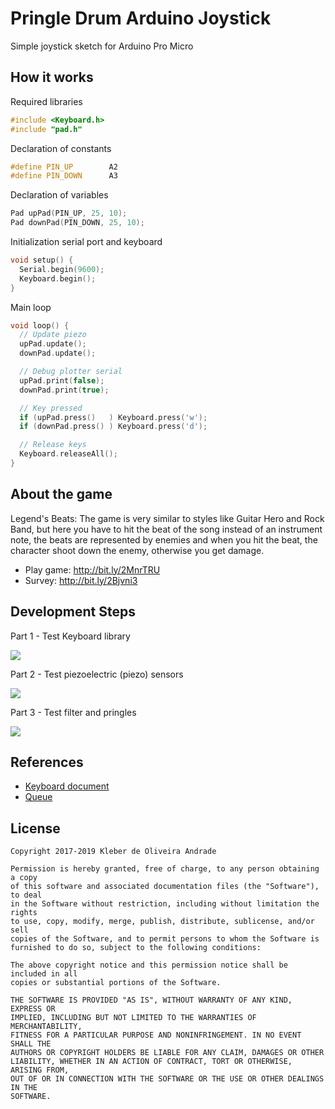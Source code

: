 # Pringle Drum Arduino Joystick

Simple joystick sketch for Arduino Pro Micro

## How it works

Required libraries

```cpp
#include <Keyboard.h>
#include "pad.h"
```

Declaration of constants

```cpp
#define PIN_UP        A2
#define PIN_DOWN      A3
```

Declaration of variables

```cpp
Pad upPad(PIN_UP, 25, 10);
Pad downPad(PIN_DOWN, 25, 10);
```

Initialization serial port and keyboard

```cpp
void setup() {
  Serial.begin(9600);
  Keyboard.begin();
}
```

Main loop

```cpp
void loop() {
  // Update piezo
  upPad.update();
  downPad.update();

  // Debug plotter serial
  upPad.print(false);
  downPad.print(true);

  // Key pressed
  if (upPad.press()   ) Keyboard.press('w');
  if (downPad.press() ) Keyboard.press('d');

  // Release keys
  Keyboard.releaseAll();
}
```

## About the game

Legend's Beats: The game is very similar to styles like Guitar Hero and Rock Band, but here you have to hit the beat of the song instead of an instrument note, the beats are represented by enemies and when you hit the beat, the character shoot down the enemy, otherwise you get damage.

-   Play game: http://bit.ly/2MnrTRU
-   Survey: http://bit.ly/2Bjvni3

## Development Steps

Part 1 - Test Keyboard library

[![](http://img.youtube.com/vi/3Bw8QX_qXLc/0.jpg)](http://www.youtube.com/watch?v=3Bw8QX_qXLc "")

Part 2 - Test piezoelectric (piezo) sensors

[![](http://img.youtube.com/vi/wedDKFGgjJs/0.jpg)](http://www.youtube.com/watch?v=wedDKFGgjJs "")

Part 3 - Test filter and pringles

[![](http://img.youtube.com/vi/3L8o1plSuC0/0.jpg)](http://www.youtube.com/watch?v=3L8o1plSuC0 "")

## References

-   [Keyboard document](https://www.arduino.cc/reference/en/language/functions/usb/keyboard/)
-   [Queue](https://github.com/sdesalas/Arduino-Queue.h)

## License

    Copyright 2017-2019 Kleber de Oliveira Andrade

    Permission is hereby granted, free of charge, to any person obtaining a copy
    of this software and associated documentation files (the "Software"), to deal
    in the Software without restriction, including without limitation the rights
    to use, copy, modify, merge, publish, distribute, sublicense, and/or sell
    copies of the Software, and to permit persons to whom the Software is
    furnished to do so, subject to the following conditions:

    The above copyright notice and this permission notice shall be included in all
    copies or substantial portions of the Software.

    THE SOFTWARE IS PROVIDED "AS IS", WITHOUT WARRANTY OF ANY KIND, EXPRESS OR
    IMPLIED, INCLUDING BUT NOT LIMITED TO THE WARRANTIES OF MERCHANTABILITY,
    FITNESS FOR A PARTICULAR PURPOSE AND NONINFRINGEMENT. IN NO EVENT SHALL THE
    AUTHORS OR COPYRIGHT HOLDERS BE LIABLE FOR ANY CLAIM, DAMAGES OR OTHER
    LIABILITY, WHETHER IN AN ACTION OF CONTRACT, TORT OR OTHERWISE, ARISING FROM,
    OUT OF OR IN CONNECTION WITH THE SOFTWARE OR THE USE OR OTHER DEALINGS IN THE
    SOFTWARE.
